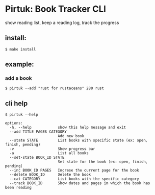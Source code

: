 # Pirtuk: Book Tracker CLI 

show reading list, keep a reading log, track the progress

## install:

```shell
$ make install 
```

## example:

### add a book

```shell
$ pirtuk --add "rust for rustaceans" 280 rust 
```

## cli help 

```shell
$ pirtuk --help

options:
  -h, --help            show this help message and exit
  --add TITLE PAGES CATEGORY
                        Add new book
  --state STATE         List books with specific state (ex: open, finish, pending)
  -v                    Show progress bar
  -a                    List all books
  --set-state BOOK_ID STATE
                        Set state for the book (ex: open, finish, pending)
  --inc BOOK_ID PAGES   Increse the current page for the book
  --delete BOOK_ID      Delete the book
  --cat CATEGORY        List books with the specific category
  --track BOOK_ID       Show dates and pages in which the book has been reading
```



